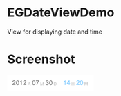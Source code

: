 EGDateViewDemo
==============

View for displaying date and time

Screenshot
==========

![Gray on Black DDProgressView](https://github.com/elgrau/EGDateViewDemo/raw/master/Screenshot.png)
